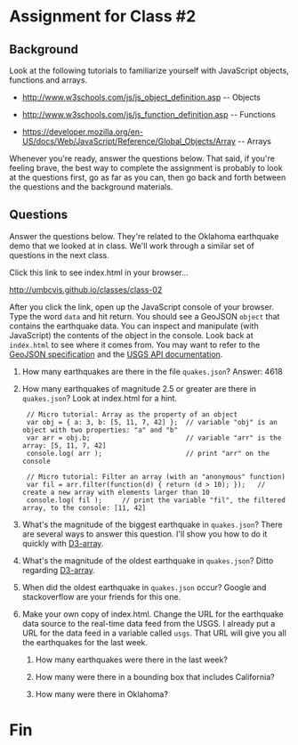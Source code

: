 
# Assignment for Class #2

## Background 

Look at the following tutorials to familiarize yourself with JavaScript objects, functions and arrays. 

* <http://www.w3schools.com/js/js_object_definition.asp> -- Objects

* <http://www.w3schools.com/js/js_function_definition.asp> -- Functions

* <https://developer.mozilla.org/en-US/docs/Web/JavaScript/Reference/Global_Objects/Array> -- Arrays

Whenever you're ready, answer the questions below. That said, if you're feeling brave, the best way to complete the assignment is probably to look at the questions first, go as far as you can, then go back and forth between the questions and the background materials.

## Questions

Answer the questions below. They're related to the Oklahoma earthquake demo that we looked at in class. We'll work through a similar set of questions in the next class.

Click this link to see index.html in your browser...

<http://umbcvis.github.io/classes/class-02>

After you click the link, open up the JavaScript console of your browser.  Type the word ````data```` and hit return. You should see a GeoJSON ````object```` that contains the earthquake data. You can inspect and manipulate (with JavaScript) the contents of the object in the console.  Look back at ````index.html```` to see where it comes from. You may want to refer to the [GeoJSON specification](http://geojson.org) and the [USGS API documentation](https://earthquake.usgs.gov/earthquakes/feed/v1.0/geojson.php).

1. How many earthquakes are there in the file ````quakes.json````?  Answer: 4618

2. How many earthquakes of magnitude 2.5 or greater are there in ````quakes.json````?  Look at index.html for a hint.

        // Micro tutorial: Array as the property of an object
        var obj = { a: 3, b: [5, 11, 7, 42] };  // variable "obj" is an object with two properties: "a" and "b"
        var arr = obj.b;                        // variable "arr" is the array: [5, 11, 7, 42]
        console.log( arr );                     // print "arr" on the console
        
        // Micro tutorial: Filter an array (with an "anonymous" function)
        var fil = arr.filter(function(d) { return (d > 10); });   // create a new array with elements larger than 10
        console.log( fil );     // print the variable "fil", the filtered array, to the console: [11, 42]

3. What's the magnitude of the biggest earthquake in ````quakes.json````?  There are several ways to answer this question. I'll show you how to do it quickly with [D3-array](https://github.com/d3/d3-array).

4. What's the magnitude of the oldest earthquake in ````quakes.json````? Ditto regarding [D3-array](https://github.com/d3/d3-array).

5. When did the oldest earthquake in ````quakes.json```` occur?  Google and stackoverflow are your friends for this one.

6. Make your own copy of index.html. Change the URL for the earthquake data source to the real-time data feed from the USGS.  I already put a URL for the data feed in a variable called ````usgs````. That URL will give you all the earthquakes for the last week.

    1. How many earthquakes were there in the last week?
    
    2. How many were there in a bounding box that includes California?
    
    3. How many were there in Oklahoma?
    
# Fin
    
    





